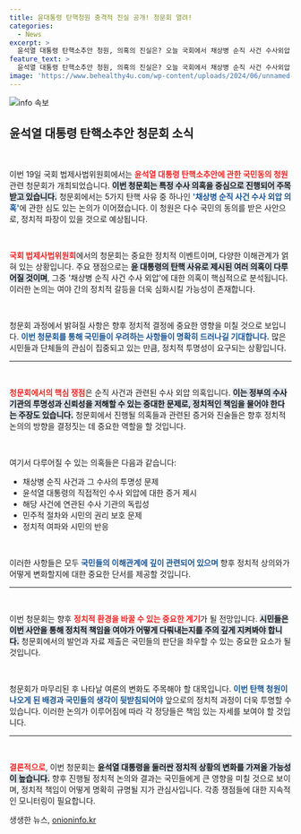 ```yaml
---
title: 윤대통령 탄핵청원 충격적 진실 공개! 청문회 열려!
categories:
  - News
excerpt: >
  윤석열 대통령 탄핵소추안 청원, 의혹의 진실은? 오늘 국회에서 채상병 순직 사건 수사외압 의혹을 중심으로 이목 집중! 클릭해 확인하세요!
feature_text: >
  윤석열 대통령 탄핵소추안 청원, 의혹의 진실은? 오늘 국회에서 채상병 순직 사건 수사외압 의혹을 중심으로 이목 집중! 클릭해 확인하세요!
image: 'https://www.behealthy4u.com/wp-content/uploads/2024/06/unnamed-file.png'
---
```


<p><img src="https://www.behealthy4u.com/wp-content/uploads/2024/06/unnamed-file.png" alt="info 속보" /></p>

<h2 data-ke-size="size26">윤석열 대통령 탄핵소추안 청문회 소식</h2>

<p data-ke-size="size16">&nbsp;</p>

<p>이번 19일 국회 법제사법위원회에서는 <b><span style="color: #ee2323;">윤석열 대통령 탄핵소추안에 관한 국민동의 청원</span></b> 관련 청문회가 개최되었습니다. <b><span style="background-color: #21538527;">이번 청문회는 특정 수사 의혹을 중심으로 진행되어 주목받고 있습니다.</span></b> 청문회에서는 5가지 탄핵 사유 중 하나인 <b><span style="color: #1a5490;">'채상병 순직 사건 수사 외압 의혹'</span></b>에 관한 심도 있는 논의가 이어졌습니다. 이 청원은 다수 국민의 동의를 받은 사안으로, 정치적 파장이 있을 것으로 예상됩니다.</p>

<p data-ke-size="size16">&nbsp;</p>

<p><b><span style="color: #ee2323;">국회 법제사법위원회</span></b>에서의 청문회는 중요한 정치적 이벤트이며, 다양한 이해관계가 얽혀 있는 상황입니다. 주요 쟁점으로는 <b><span style="background-color: #21538527;">윤 대통령의 탄핵 사유로 제시된 여러 의혹이 다루어질 것이며</span></b>, 그중 '채상병 순직 사건 수사 외압'에 대한 의혹이 핵심적으로 분석됩니다. 이러한 논의는 여야 간의 정치적 갈등을 더욱 심화시킬 가능성이 존재합니다.  </p>

<p data-ke-size="size16">&nbsp;</p>

<p>청문회 과정에서 밝혀질 사항은 향후 정치적 결정에 중요한 영향을 미칠 것으로 보입니다. <b><span style="color: #1a5490;">이번 청문회를 통해 국민들이 우려하는 사항들이 명확히 드러나길 기대합니다.</span></b> 많은 시민들과 단체들의 관심이 집중되고 있는 만큼, 정치적 투명성이 요구되는 상황입니다.</p>

<hr />

<p data-ke-size="size16">&nbsp;</p>

<p><b><span style="color: #ee2323;">청문회에서의 핵심 쟁점</span></b>은 순직 사건과 관련된 수사 외압 의혹입니다. <b><span style="background-color: #21538527;">이는 정부의 수사기관의 투명성과 신뢰성을 저해할 수 있는 중대한 문제로, 정치적인 책임을 물어야 한다는 주장도 있습니다.</span></b> 청문회에서 진행될 의혹들과 관련된 증거와 진술들은 향후 정치적 논의의 방향을 결정짓는 데 중요한 역할을 할 것입니다.</p>

<p data-ke-size="size16">&nbsp;</p>

<p>여기서 다루어질 수 있는 의혹들은 다음과 같습니다:</p>

<ul>
<li>채상병 순직 사건과 그 수사의 투명성 문제</li>
<li>윤석열 대통령의 직접적인 수사 외압에 대한 증거 제시</li>
<li>해당 사건에 연관된 수사 기관의 독립성</li>
<li>민주적 절차와 시민의 권리 보호 문제</li>
<li>정치적 여파와 시민의 반응</li>
</ul>

<p data-ke-size="size16">&nbsp;</p>

<p>이러한 사항들은 모두 <b><span style="color: #1a5490;">국민들의 이해관계에 깊이 관련되어 있으며</span></b> 향후 정치적 상의와가 어떻게 변화할지에 대한 중요한 단서를 제공할 것입니다.</p>

<hr />

<p data-ke-size="size16">&nbsp;</p>

<p>이번 청문회는 향후 <b><span style="color: #ee2323;">정치적 환경을 바꿀 수 있는 중요한 계기</span></b>가 될 전망입니다. <b><span style="background-color: #21538527;">시민들은 이번 사안을 통해 정치적 책임을 여야가 어떻게 다뤄내는지를 주의 깊게 지켜봐야 합니다.</span></b> 청문회에서의 발언과 자료 제출은 국민들의 판단을 좌우할 수 있는 중요한 요소가 될 것입니다.</p>

<p data-ke-size="size16">&nbsp;</p>

<p>청문회가 마무리된 후 나타날 여론의 변화도 주목해야 할 대목입니다. <b><span style="color: #1a5490;">이번 탄핵 청원이 나오게 된 배경과 국민들의 생각이 뒷받침되어야</span></b> 앞으로의 정치적 과정이 더욱 투명할 수 있습니다. 이러한 논의가 이루어짐에 따라 각 정당들은 책임 있는 자세를 보여야 할 것입니다.</p>

<hr />

<p data-ke-size="size16">&nbsp;</p>

<p><b><span style="color: #ee2323;">결론적으로</span></b>, 이번 청문회는 <b><span style="background-color: #21538527;">윤석열 대통령을 둘러싼 정치적 상황의 변화를 가져올 가능성이 높습니다.</span></b> 향후 진행될 정치적 논의와 결과는 국민들에게 큰 영향을 미칠 것으로 보이며, 정치적 책임이 어떻게 명확히 규명될 지가 관심사입니다. 각종 쟁점들에 대한 지속적인 모니터링이 필요합니다.</p>
생생한 뉴스, <a href="https://onioninfo.kr" rel="dofollow">onioninfo.kr</a>


